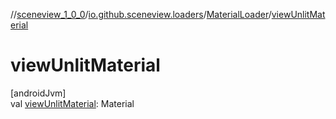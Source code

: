 //[sceneview_1_0_0](../../../index.md)/[io.github.sceneview.loaders](../index.md)/[MaterialLoader](index.md)/[viewUnlitMaterial](view-unlit-material.md)

# viewUnlitMaterial

[androidJvm]\
val [viewUnlitMaterial](view-unlit-material.md): Material
